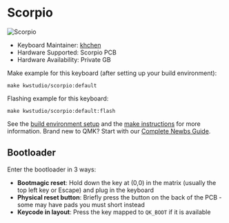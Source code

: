 # Scorpio

![Scorpio](https://i.imgur.com/ikAlEQMh.jpeg)

* Keyboard Maintainer: [khchen](https://github.com/khchen2004)
* Hardware Supported: Scorpio PCB
* Hardware Availability: Private GB

Make example for this keyboard (after setting up your build environment):

    make kwstudio/scorpio:default

Flashing example for this keyboard:

    make kwstudio/scorpio:default:flash

See the [build environment setup](https://docs.qmk.fm/#/getting_started_build_tools) and the [make instructions](https://docs.qmk.fm/#/getting_started_make_guide) for more information. Brand new to QMK? Start with our [Complete Newbs Guide](https://docs.qmk.fm/#/newbs).

## Bootloader

Enter the bootloader in 3 ways:

* **Bootmagic reset**: Hold down the key at (0,0) in the matrix (usually the top left key or Escape) and plug in the keyboard
* **Physical reset button**: Briefly press the button on the back of the PCB - some may have pads you must short instead
* **Keycode in layout**: Press the key mapped to `QK_BOOT` if it is available
